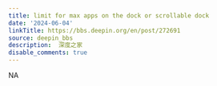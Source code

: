 ```yaml
---
title: limit for max apps on the dock or scrollable dock
date: '2024-06-04'
linkTitle: https://bbs.deepin.org/en/post/272691
source: deepin_bbs
description:  深度之家 
disable_comments: true
---
```

NA
